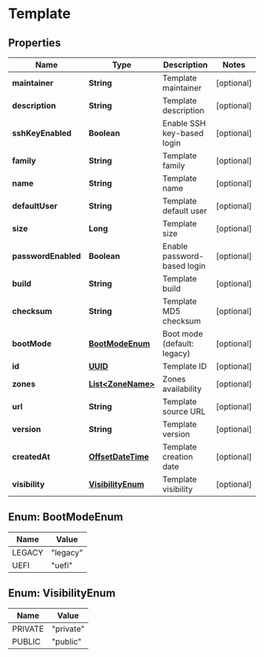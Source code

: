 # Template

## Properties
Name | Type | Description | Notes
------------ | ------------- | ------------- | -------------
**maintainer** | **String** | Template maintainer |  [optional]
**description** | **String** | Template description |  [optional]
**sshKeyEnabled** | **Boolean** | Enable SSH key-based login |  [optional]
**family** | **String** | Template family |  [optional]
**name** | **String** | Template name |  [optional]
**defaultUser** | **String** | Template default user |  [optional]
**size** | **Long** | Template size |  [optional]
**passwordEnabled** | **Boolean** | Enable password-based login |  [optional]
**build** | **String** | Template build |  [optional]
**checksum** | **String** | Template MD5 checksum |  [optional]
**bootMode** | [**BootModeEnum**](#BootModeEnum) | Boot mode (default: legacy) |  [optional]
**id** | [**UUID**](UUID.md) | Template ID |  [optional]
**zones** | [**List&lt;ZoneName&gt;**](ZoneName.md) | Zones availability |  [optional]
**url** | **String** | Template source URL |  [optional]
**version** | **String** | Template version |  [optional]
**createdAt** | [**OffsetDateTime**](OffsetDateTime.md) | Template creation date |  [optional]
**visibility** | [**VisibilityEnum**](#VisibilityEnum) | Template visibility |  [optional]

<a name="BootModeEnum"></a>
## Enum: BootModeEnum
Name | Value
---- | -----
LEGACY | &quot;legacy&quot;
UEFI | &quot;uefi&quot;

<a name="VisibilityEnum"></a>
## Enum: VisibilityEnum
Name | Value
---- | -----
PRIVATE | &quot;private&quot;
PUBLIC | &quot;public&quot;
